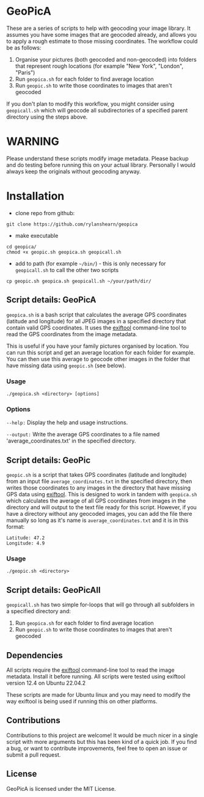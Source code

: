 # GeoPicA
These are a series of scripts to help with geocoding your image library. It assumes you have some images that are geocoded already, and allows you to apply a rough estimate to those missing coordinates. The workflow could be as follows:

1. Organise your pictures (both geocoded and non-geocoded) into folders that represent rough locations (for example "New York", "London", "Paris")
2. Run `geopica.sh` for each folder to find average location
3. Run `geopic.sh` to write those coordinates to images that aren't geocoded

If you don't plan to modify this workflow, you might consider using `geopicall.sh` which will geocode all subdirectories of a specified parent directory using the steps above.

# WARNING
Please understand these scripts modify image metadata. Please backup and do testing before running this on your actual library. Personally I would always keep the originals without geocoding anyway.

# Installation

- clone repo from github:
```
git clone https://github.com/rylanshearn/geopica
```
- make executable
```
cd geopica/
chmod +x geopic.sh geopica.sh geopicall.sh
```
- add to path (for example `~/bin/`) - this is only necessary for `geopicall.sh` to call the other two scripts
```
cp geopic.sh geopica.sh geopicall.sh ~/your/path/dir/
```

## Script details: GeoPicA

`geopica.sh` is a bash script that calculates the average GPS coordinates (latitude and longitude) for all JPEG images in a specified directory that contain valid GPS coordinates. It uses the [exiftool](https://exiftool.org/ "exiftool") command-line tool to read the GPS coordinates from the image metadata.

This is useful if you have your family pictures organised by location. You can run this script and get an average location for each folder for example. You can then use this average to geocode other images in the folder that have missing data using `geopic.sh` (see below).

### Usage

```
./geopica.sh <directory> [options]
```

### Options
`--help:` Display the help and usage instructions.

`--output:` Write the average GPS coordinates to a file named 'average_coordinates.txt' in the specified directory.

## Script details: GeoPic
`geopic.sh` is a script that takes GPS coordinates (latitude and longitude) from an input file `average_coordinates.txt` in the specified directory, then writes those coordinates to any images in the directory that have missing GPS data using [exiftool](https://exiftool.org/ "exiftool"). This is designed to work in tandem with `geopica.sh` which calculates the average of all GPS coordinates from images in the directory and will output to the text file ready for this script. However, if you have a directory without any geocoded images, you can add the file there manually so long as it's name is `average_coordinates.txt` and it is in this format:

```
Latitude: 47.2
Longitude: 4.9
```

### Usage

```
./geopic.sh <directory>
```

## Script details: GeoPicAll
`geopicall.sh` has two simple for-loops that will go through all subfolders in a specified directory and:
1. Run `geopica.sh` for each folder to find average location
2. Run `geopic.sh` to write those coordinates to images that aren't geocoded

## Dependencies
All scripts require the [exiftool](https://exiftool.org/ "exiftool") command-line tool to read the image metadata. Install it before running. All scripts were tested using exiftool version 12.4 on Ubuntu 22.04.2

These scripts are made for Ubuntu linux and you may need to modify the way exiftool is being used if running this on other platforms.

## Contributions
Contributions to this project are welcome! It would be much nicer in a single script with more arguments but this has been kind of a quick job. If you find a bug, or want to contribute improvements, feel free to open an issue or submit a pull request.

## License
GeoPicA is licensed under the MIT License.

